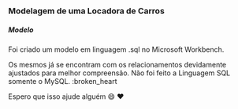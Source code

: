 ### Modelagem de uma Locadora de Carros



##### Modelo 

Foi criado um modelo em linguagem .sql no Microsoft Workbench.

Os mesmos já se encontram com os relacionamentos devidamente ajustados para melhor compreensão.
Não foi feito a Linguagem SQL somente o MySQL. :broken_heart


Espero que isso ajude alguém :smile: :heart:


